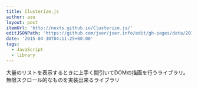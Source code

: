 ```yaml
---
title: Clusterize.js
author: azu
layout: post
itemUrl: 'http://nexts.github.io/Clusterize.js/'
editJSONPath: 'https://github.com/jser/jser.info/edit/gh-pages/data/2015/04/index.json'
date: '2015-04-30T04:11:25+00:00'
tags:
  - JavaScript
  - library
---
```

大量のリストを表示するときに上手く間引いてDOMの描画を行うライブラリ。
無限スクロール的なものを実装出来るライブラリ
